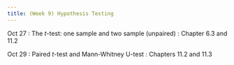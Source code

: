 ```yaml
---
title: (Week 9) Hypothesis Testing
---
```


Oct 27
: The *t*-test: one sample and two sample (unpaired)
  : Chapter 6.3 and 11.2

Oct 29
: Paired *t*-test and Mann-Whitney U-test
  : Chapters 11.2 and 11.3

